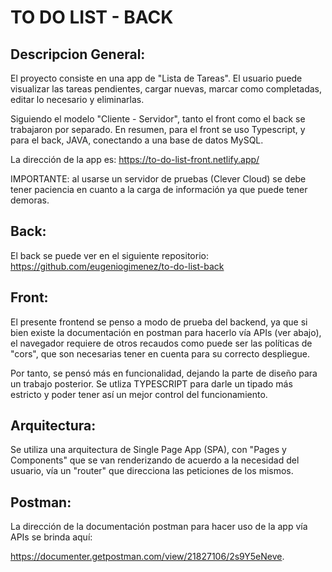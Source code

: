 # TO DO LIST - BACK

## Descripcion General:
El proyecto consiste en una app de "Lista de Tareas". El usuario puede visualizar las tareas pendientes, cargar nuevas, marcar como completadas, editar lo necesario y eliminarlas.

 Siguiendo el modelo "Cliente - Servidor", tanto el front como el back se trabajaron por separado. En resumen, para el front se uso Typescript, y para el back, JAVA, conectando a una base de datos MySQL.

 La dirección de la app es: https://to-do-list-front.netlify.app/

 IMPORTANTE: al usarse un servidor de pruebas (Clever Cloud) se debe tener paciencia en cuanto a la carga de información ya que puede tener demoras.

## Back:
El back se puede ver en el siguiente repositorio: https://github.com/eugeniogimenez/to-do-list-back

## Front:
El presente frontend se penso a modo de prueba del backend, ya que si bien existe la documentación en postman para hacerlo vía APIs (ver abajo), el navegador requiere de otros recaudos como puede ser las políticas de "cors", que son necesarias tener en cuenta para su correcto despliegue.

Por tanto, se pensó más en funcionalidad, dejando la parte de diseño para un trabajo posterior. Se utliza TYPESCRIPT para darle un tipado más estricto y poder tener así un mejor control del funcionamiento.

## Arquitectura:
Se utiliza una arquitectura de Single Page App (SPA), con "Pages y Components" que se van renderizando de acuerdo a la necesidad del usuario, vía un "router" que direcciona las peticiones de los  mismos.

## Postman:
La dirección de la documentación postman para hacer uso de la app vía APIs se brinda aquí:

https://documenter.getpostman.com/view/21827106/2s9Y5eNeve.
